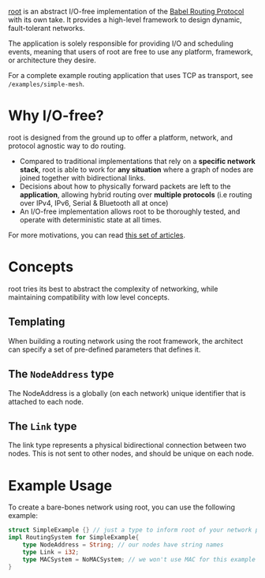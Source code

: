 [root](https://github.com/encodeous/root) is an abstract I/O-free implementation of the [Babel Routing Protocol](https://datatracker.ietf.org/doc/html/rfc8966) with its own take. It provides a high-level framework to design dynamic, fault-tolerant networks.

The application is solely responsible for providing I/O and scheduling events, meaning that users of root are free to use any platform, framework, or architecture they desire.

For a complete example routing application that uses TCP as transport, see `/examples/simple-mesh`.

# Why I/O-free?

root is designed from the ground up to offer a platform, network, and protocol agnostic way to do routing.
- Compared to traditional implementations that rely on a **specific network stack**, root is able to work for **any situation** where a graph of nodes are joined together with bidirectional links.
- Decisions about how to physically forward packets are left to the **application**, allowing hybrid routing over **multiple protocols** (i.e routing over IPv4, IPv6, Serial & Bluetooth all at once)
- An I/O-free implementation allows root to be thoroughly tested, and operate with deterministic state at all times.

For more motivations, you can read [this set of articles](https://sans-io.readthedocs.io/index.html#).

# Concepts

root tries its best to abstract the complexity of networking, while maintaining compatibility with low level concepts.

## Templating

When building a routing network using the root framework, the architect can specify a set of pre-defined parameters that defines it.

## The `NodeAddress` type

The NodeAddress is a globally (on each network) unique identifier that is attached to each node.

## The `Link` type

The link type represents a physical bidirectional connection between two nodes. This is not sent to other nodes, and should be unique on each node.

# Example Usage

To create a bare-bones network using root, you can use the following example:

```rust
struct SimpleExample {} // just a type to inform root of your network parameters
impl RoutingSystem for SimpleExample{
    type NodeAddress = String; // our nodes have string names
    type Link = i32;
    type MACSystem = NoMACSystem; // we won't use MAC for this example
}
```

